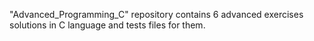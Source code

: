 "Advanced_Programming_C" repository contains 6 advanced exercises solutions in C language and tests files for them.

